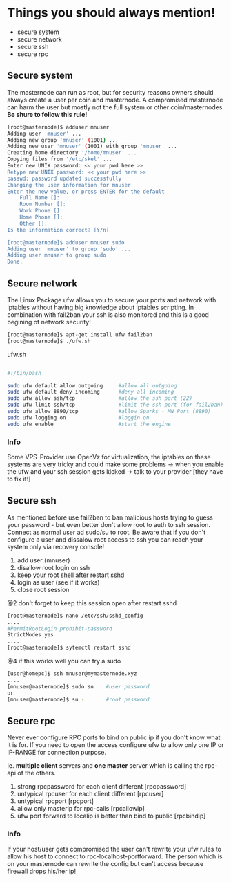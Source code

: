 # Things you should always mention!

- secure system
- secure network
- secure ssh
- secure rpc

## Secure system
The masternode can run as root, but for security reasons owners
should always create a user per coin and masternode. A compromised masternode can harm the user but mostly not the full system or other coin/masternodes. **Be shure to follow this rule!**

```sh
[root@masternode]$ adduser mnuser
Adding user 'mnuser' ...
Adding new group 'mnuser' (1001) ...
Adding new user 'mnuser' (1001) with group 'mnuser' ...
Creating home directory '/home/mnuser' ...
Copying files from '/etc/skel' ...
Enter new UNIX password: << your pwd here >>
Retype new UNIX password: << your pwd here >>
passwd: password updated successfully
Changing the user information for mnuser
Enter the new value, or press ENTER for the default
	Full Name []: 
	Room Number []: 
	Work Phone []: 
	Home Phone []: 
	Other []: 
Is the information correct? [Y/n]

[root@masternode]$ adduser mnuser sudo
Adding user 'mnuser' to group 'sudo' ...
Adding user mnuser to group sudo
Done.

```

## Secure network
The Linux Package ufw allows you to secure your ports and network with iptables without having big knowledge about iptables scripting. In combination with fail2ban your ssh is also monitored and this is a good begining of network security!

```sh
[root@masternode]$ apt-get install ufw fail2ban
[root@masternode]$ ./ufw.sh

```
ufw.sh
```sh

#!/bin/bash

sudo ufw default allow outgoing     #allow all outgoing
sudo ufw default deny incoming      #deny all incoming
sudo ufw allow ssh/tcp              #allow the ssh port (22)
sudo ufw limit ssh/tcp              #limit the ssh port (for fail2ban)
sudo ufw allow 8890/tcp             #allow Sparks - MN Port (8890)
sudo ufw logging on                 #loggin on
sudo ufw enable                     #start the engine

```

### Info
Some VPS-Provider use OpenVz for virtualization, the iptables on these systems are very tricky and could make some problems -> when you enable the ufw and your ssh session gets kicked -> talk to your provider [they have to fix it!] 
 

 
## Secure ssh
As mentioned before use fail2ban to ban malicious hosts trying to guess your password - but even better don't allow root to auth to ssh session. Connect as normal user ad sudo/su to root. Be aware that if you don't configure a user and dissalow root access to ssh you can reach your system only via recovery console!

1. add user (mnuser)
2. disallow root login on ssh
3. keep your root shell after restart sshd
4. login as user (see if it works)
5. close root session

@2 don't forget to keep this session open after restart sshd
```sh
[root@masternode]$ nano /etc/ssh/sshd_config
....
#PermitRootLogin prohibit-password
StrictModes yes
....
[root@masternode]$ sytemctl restart sshd
```

@4 if this works well you can try a sudo
```sh
[user@homepc]$ ssh mnuser@mymasternode.xyz
....
[mnuser@masternode]$ sudo su    #user password
or
[mnuser@masternode]$ su -       #root password
```

## Secure rpc  
Never ever configure RPC ports to bind on public ip if you don't know what it is for. If you need to open the access configure ufw to allow only one IP or IP-RANGE for connection purpose.

Ie. **multiple client** servers and **one master** server which is calling the rpc-api of the others.

1. strong rpcpassword for each client different [rpcpassword]
2. untypical rpcuser for each client different [rpcuser]
3. untypical rpcport [rpcport]
4. allow only masterip for rpc-calls [rpcallowip]
5. ufw port forward to localip is better than bind to public [rpcbindip]

### Info
If your host/user gets compromised the user can't rewrite your ufw rules to allow his host to connect to rpc-localhost-portforward. The person which is on your masternode can rewrite the config but can't access because firewall drops his/her ip!
